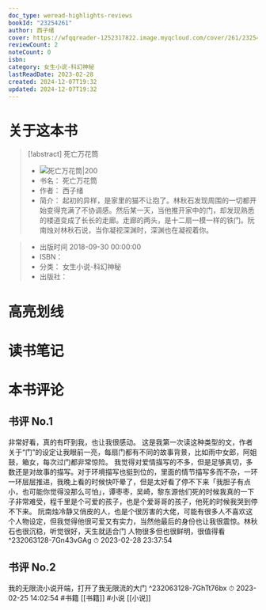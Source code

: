 ```yaml
---
doc_type: weread-highlights-reviews
bookId: "23254261"
author: 西子绪
cover: https://wfqqreader-1252317822.image.myqcloud.com/cover/261/23254261/t7_23254261.jpg
reviewCount: 2
noteCount: 0
isbn: 
category: 女生小说-科幻神秘
lastReadDate: 2023-02-28
created: 2024-12-07T19:32
updated: 2024-12-07T19:32
---
```

# 关于这本书
> [!abstract] 死亡万花筒
> - ![ 死亡万花筒|200](https://wfqqreader-1252317822.image.myqcloud.com/cover/261/23254261/t7_23254261.jpg)
> - 书名： 死亡万花筒
> - 作者： 西子绪
> - 简介：     起初的异样，是家里的猫不让抱了。林秋石发现周围的一切都开始变得充满了不协调感。然后某一天，当他推开家中的门，却发现熟悉的楼道变成了长长的走廊。走廊的两头，是十二扇一模一样的铁门。阮南烛对林秋石说，当你凝视深渊时，深渊也在凝视着你。

> - 出版时间 2018-09-30 00:00:00
> - ISBN： 
> - 分类： 女生小说-科幻神秘
> - 出版社： 

# 高亮划线

# 读书笔记

# 本书评论

## 书评 No.1 
非常好看，真的有吓到我，也让我很感动。 这是我第一次读这种类型的文，作者关于“门”的设定让我眼前一亮，每扇门都有不同的故事背景，比如雨中女郎，阿姐鼓，箱女，每次过门都非常惊险。 我觉得对爱情描写的不多，但是足够真切，多数还是对故事的描写。对于环境描写也挺到位的，里面的情节描写多而不杂，一环一环层层推进，我晚上看的时候快吓晕了，但是太好看了停不下来「我胆子有点小，也可能你觉得没那么可怕」，谭枣枣，吴崎，黎东源他们死的时候我真的一下子非常难受，程千里是个可爱的孩子，也是个爱哥哥的孩子，他死的时候我哭到停不下来。 阮南烛冷静又俏皮的人，也是个很厉害的大佬，可能有很多人不喜欢这个人物设定，但我觉得他很可爱又有实力，当然他最后的身份也让我很震惊。林秋石也很沉稳，听觉很好，天生就适合门 人物很多但也很鲜明，很值得看 ^232063128-7Gn43vGAg
⏱ 2023-02-28 23:37:54

## 书评 No.2 
我的无限流小说开端，打开了我无限流的大门 ^232063128-7GhTt76bx
⏱ 2023-02-25 14:02:54
#书籍  [[书籍]]  #小说 [[小说]]
